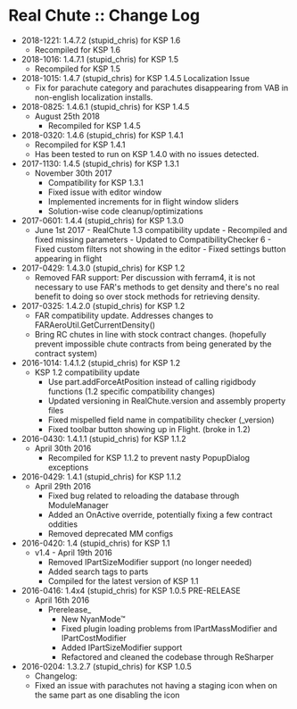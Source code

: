 # Real Chute :: Change Log

* 2018-1221: 1.4.7.2 (stupid_chris) for KSP 1.6
	+ Recompiled for KSP 1.6
* 2018-1016: 1.4.7.1 (stupid_chris) for KSP 1.5
	+ Recompiled for KSP 1.5
* 2018-1015: 1.4.7 (stupid_chris) for KSP 1.4.5 Localization Issue
	+ Fix for parachute category and parachutes disappearing from VAB in non-english localization installs.
* 2018-0825: 1.4.6.1 (stupid_chris) for KSP 1.4.5
	+ August 25th 2018
		- Recompiled for KSP 1.4.5
* 2018-0320: 1.4.6 (stupid_chris) for KSP 1.4.1
	+ Recompiled for KSP 1.4.1
	+ Has been tested to run on KSP 1.4.0 with no issues detected.
* 2017-1130: 1.4.5 (stupid_chris) for KSP 1.3.1
	+ November 30th 2017
		- Compatibility for KSP 1.3.1
		- Fixed issue with editor window
		- Implemented increments for in flight window sliders
		- Solution-wise code cleanup/optimizations
* 2017-0601: 1.4.4 (stupid_chris) for KSP 1.3.0
	+ June 1st 2017
			- RealChute 1.3 compatibility update
			- Recompiled and fixed missing parameters
			- Updated to CompatibilityChecker 6
			- Fixed custom filters not showing in the editor
			- Fixed settings button appearing in flight
* 2017-0429: 1.4.3.0 (stupid_chris) for KSP 1.2
	+ Removed FAR support: Per discussion with ferram4, it is not necessary to use FAR's methods to get density and there's no real benefit to doing so over stock methods for retrieving density.
* 2017-0325: 1.4.2.0 (stupid_chris) for KSP 1.2
	+ FAR compatibility update. Addresses changes to FARAeroUtil.GetCurrentDensity()
	+ Bring RC chutes in line with stock contract changes. (hopefully prevent impossible chute contracts from being generated by the contract system)
* 2016-1014: 1.4.1.2 (stupid_chris) for KSP 1.2
	+ KSP 1.2 compatibility update
		- Use part.addForceAtPosition instead of calling rigidbody functions (1.2 specific compatibility changes)
		- Updated versioning in RealChute.version and assembly property files
		- Fixed mispelled field name in compatibility checker (_version)
		- Fixed toolbar button showing up in Flight. (broke in 1.2)
* 2016-0430: 1.4.1.1 (stupid_chris) for KSP 1.1.2
	+ April 30th 2016
		- Recompiled for KSP 1.1.2 to prevent nasty PopupDialog exceptions
* 2016-0429: 1.4.1 (stupid_chris) for KSP 1.1.2
	+ April 29th 2016
		- Fixed bug related to reloading the database through ModuleManager
		- Added an OnActive override, potentially fixing a few contract oddities
		- Removed deprecated MM configs
* 2016-0420: 1.4 (stupid_chris) for KSP 1.1
	+ v1.4 - April 19th 2016
		- Removed IPartSizeModifier support (no longer needed)
		- Added search tags to parts
		- Compiled for the latest version of KSP 1.1
* 2016-0416: 1.4x4 (stupid_chris) for KSP 1.0.5 PRE-RELEASE
	+ April 16th 2016
		- Prerelease_
			- New NyanMode™
			- Fixed plugin loading problems from IPartMassModifier and IPartCostModifier
			- Added IPartSizeModifier support
			- Refactored and cleaned the codebase through ReSharper
* 2016-0204: 1.3.2.7 (stupid_chris) for KSP 1.0.5
	+ Changelog:
	+ Fixed an issue with parachutes not having a staging icon when on the same part as one disabling the icon
